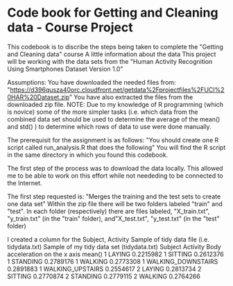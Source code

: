 # Code book for Getting and Cleaning data - Course Project
This codebook is to discribe the steps being taken to complete the "Getting and Cleaning data" course
A little information about the data
This project will be working with the data sets from the "Human Activity Recognition Using Smartphones Dataset
Version 1.0"

Assumptions:
You have downloaded the needed files from: "https://d396qusza40orc.cloudfront.net/getdata%2Fprojectfiles%2FUCI%20HAR%20Dataset.zip"
You have also extracted the files from the downloaded zip file.
NOTE: Due to my knowledge of R programming (which is novice) some of the more simpler tasks (i.e. which data from the combined data set should be used to determine the average of the mean() and std() ) to determine which rows of data to use were done manually.  

The prerequisit for the assignment is as follows:
"You should create one R script called run_analysis.R that does the following"
You will find the R script in the same directory in which you found this codebook.

The first step of the process was to download the data locally.  This allowed me to be able to work on this effort while not neededing to be connected to the Internet.

The first step requested is:
"Merges the training and the test sets to create one data set"
Within the zip file there will be two folders labeled "train" and "test". In each folder (respectively) there are files labeled, "X_train.txt", "y_train.txt" (in the "train" folder), and"X_test.txt", "y_test.txt" (in the "test" folder)

I created a column for the Subject, Activity
Sample of tidy data file (i.e. tidydata.txt)
Sample of my tidy data set (tidydata.txt)
Subject           Activity				Body acceleration on the x axis mean()
      1             LAYING				0.2215982
      1            SITTING				0.2612376
      1           STANDING				0.2789176
      1            WALKING				0.2773308
      1 WALKING_DOWNSTAIRS				0.2891883
      1   WALKING_UPSTAIRS				0.2554617
      2             LAYING				0.2813734
      2            SITTING				0.2770874
      2           STANDING				0.2779115
      2            WALKING				0.2764266


